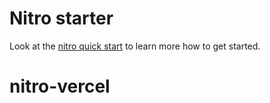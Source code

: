 # Nitro starter

Look at the [nitro quick start](https://nitro.unjs.io/guide#quick-start) to learn more how to get started.
# nitro-vercel
